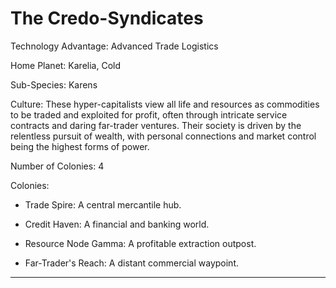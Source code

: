 # The Credo-Syndicates

Technology Advantage: Advanced Trade Logistics

Home Planet: Karelia, Cold

Sub-Species: Karens

Culture: These hyper-capitalists view all life and resources as commodities to be traded and exploited for profit, often through intricate service contracts and daring far-trader ventures. Their society is driven by the relentless pursuit of wealth, with personal connections and market control being the highest forms of power.

Number of Colonies: 4

Colonies:

- Trade Spire: A central mercantile hub.
    
- Credit Haven: A financial and banking world.
    
- Resource Node Gamma: A profitable extraction outpost.
    
- Far-Trader's Reach: A distant commercial waypoint.
    

---